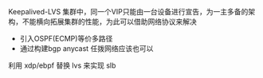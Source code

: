 
Keepalived-LVS 集群中，同一个VIP只能由一台设备进行宣告，为一主多备的架构，不能横向拓展集群的性能，为此可以借助网络协议来解决

- 引入OSPF(ECMP)等价多路径
- 通过构建bgp anycast 任拨网络应该也可以


利用 xdp/ebpf 替换 lvs 来实现 slb 